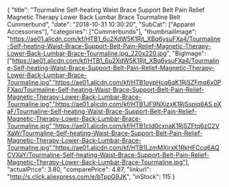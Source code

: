 {
	"title": "Tourmaline Self-heating Waist Brace Support Belt Pain Relief Magnetic Therapy Lower Back Lumbar Brace Tourmaline Belt Cummerbund",
	"date": "2018-10-31 10:30:20",
	"SubCat": ["Apparel Accessories"],
	"categories": ["Cummerbunds"],
	"thumbnailImage": "https://ae01.alicdn.com/kf/HTB1_6u2XdW5K1Rjt_XBq6ysuFXa4/Tourmaline-Self-heating-Waist-Brace-Support-Belt-Pain-Relief-Magnetic-Therapy-Lower-Back-Lumbar-Brace-Tourmaline.jpg_220x220.jpg",
	"BigImage": ["https://ae01.alicdn.com/kf/HTB1_6u2XdW5K1Rjt_XBq6ysuFXa4/Tourmaline-Self-heating-Waist-Brace-Support-Belt-Pain-Relief-Magnetic-Therapy-Lower-Back-Lumbar-Brace-Tourmaline.jpg","https://ae01.alicdn.com/kf/HTB1oypHcq6qK1RjSZFmq6x0PFXao/Tourmaline-Self-heating-Waist-Brace-Support-Belt-Pain-Relief-Magnetic-Therapy-Lower-Back-Lumbar-Brace-Tourmaline.jpg","https://ae01.alicdn.com/kf/HTB1JF9NXizxK1RjSspjq6AS.pXaF/Tourmaline-Self-heating-Waist-Brace-Support-Belt-Pain-Relief-Magnetic-Therapy-Lower-Back-Lumbar-Brace-Tourmaline.jpg","https://ae01.alicdn.com/kf/HTB1ctd0cxnaK1RjSZFtq6zC2VXaW/Tourmaline-Self-heating-Waist-Brace-Support-Belt-Pain-Relief-Magnetic-Therapy-Lower-Back-Lumbar-Brace-Tourmaline.jpg","https://ae01.alicdn.com/kf/HTB1LzmMXirxK1RkHFCcq6AQCVXaY/Tourmaline-Self-heating-Waist-Brace-Support-Belt-Pain-Relief-Magnetic-Therapy-Lower-Back-Lumbar-Brace-Tourmaline.jpg"],
	"actualPrice": 3.80,
	"comparePrice": 4.87,
	"linkurl": "http://s.click.aliexpress.com/e/bTppG9JK",
	"inStock": 115
}
